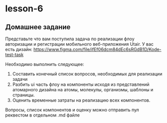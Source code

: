 # lesson-6

## Домашнее задание

Представьте что вам поступила задача по реализации флоу авторизации и регистрации мобильного веб-приложения Utair. У вас есть дизайн: https://www.figma.com/file/ifEf06dcm84dEc6sRGdB1D/Kode-test-task

Необходимо выполнить следующее:
1. Составить конечный список вопросов, необходимых для реализации задачи
2. Разбить ui часть флоу на компоненты исходя из представлений атомарного дизайна на атомы, молекулы, организмы, шаблоны и страницы.
3. Оценить временные затраты на реализацию всех компонентов.

Вопросы, cписок компонентов и оценку можно отправить пул реквестом в отдельном .md файле
